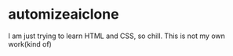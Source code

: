 # automizeaiclone
I am just trying to learn HTML and CSS, so chill. This is not my own work(kind of)
